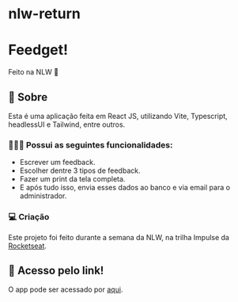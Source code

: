 # nlw-return

 <div>
    <h1>Feedget!</h1>
    <span>Feito na NLW 🚀</span>
  </div>
</div>

## 🔧 Sobre

Esta é uma aplicação feita em React JS, utilizando Vite, Typescript, headlessUI e Tailwind, entre outros.

### 👨🏻‍💻 Possui as seguintes funcionalidades:

- Escrever um feedback.
- Escolher dentre 3 tipos de feedback.
- Fazer um print da tela completa.
- E após tudo isso, envia esses dados ao banco e via email para o administrador.

### 💻 Criação

Este projeto foi feito durante a semana da NLW, na trilha Impulse da [Rocketseat](https://www.rocketseat.com.br/).

## 🚀 Acesso pelo link!

O app pode ser acessado por [aqui](https://nlw-return-lukeskw.vercel.app).
